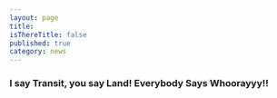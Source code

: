 ```yaml
---
layout: page
title: 
isThereTitle: false
published: true
category: news
---
```

### I say Transit, you say Land! Everybody Says Whoorayyy!!